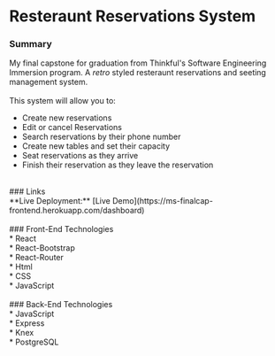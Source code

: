 # Resteraunt Reservations System<br>
### Summary<br>
My final capstone for graduation from Thinkful's Software Engineering Immersion program. A *retro* styled resteraunt reservations and seeting management system.<br>
<br>
This system will allow you to:<br>
* Create new reservations<br>
* Edit or cancel Reservations<br>
* Search reservations by their phone number<br>
* Create new tables and set their capacity<br>
* Seat reservations as they arrive<br>
* Finish their reservation as they leave the reservation<br>
<br>
### Links<br>
**Live Deployment:** [Live Demo](https://ms-finalcap-frontend.herokuapp.com/dashboard)<br>
<br>
### Front-End Technologies<br>
* React<br>
* React-Bootstrap<br>
* React-Router<br>
* Html<br>
* CSS<br>
* JavaScript<br>
<br>
### Back-End Technologies<br>
* JavaScript<br>
* Express<br>
* Knex<br>
* PostgreSQL<br>

